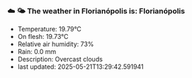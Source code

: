 ### ☁️ 🌤️  The weather in Florianópolis is: Florianópolis

- Temperature: 19.79°C
- On flesh: 19.73°C
- Relative air humidity: 73%
- Rain: 0.0 mm
- Description: Overcast clouds
- last updated: 2025-05-21T13:29:42.591941

